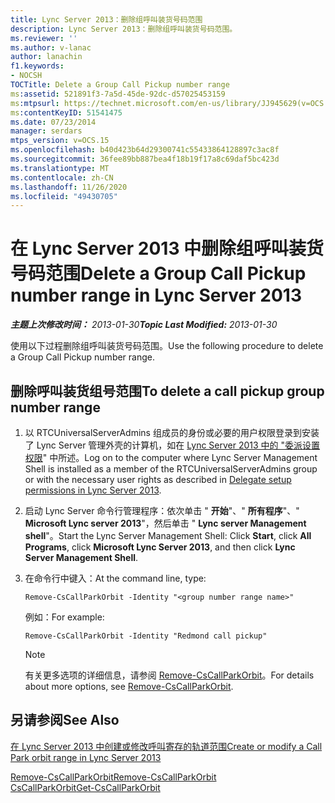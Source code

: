```yaml
---
title: Lync Server 2013：删除组呼叫装货号码范围
description: Lync Server 2013：删除组呼叫装货号码范围。
ms.reviewer: ''
ms.author: v-lanac
author: lanachin
f1.keywords:
- NOCSH
TOCTitle: Delete a Group Call Pickup number range
ms:assetid: 521891f3-7a5d-45de-92dc-d57025453159
ms:mtpsurl: https://technet.microsoft.com/en-us/library/JJ945629(v=OCS.15)
ms:contentKeyID: 51541475
ms.date: 07/23/2014
manager: serdars
mtps_version: v=OCS.15
ms.openlocfilehash: b40d423b64d29300741c55433864128897c3ac8f
ms.sourcegitcommit: 36fee89bb887bea4f18b19f17a8c69daf5bc423d
ms.translationtype: MT
ms.contentlocale: zh-CN
ms.lasthandoff: 11/26/2020
ms.locfileid: "49430705"
---
```

# <a name="delete-a-group-call-pickup-number-range-in-lync-server-2013"></a><span data-ttu-id="37cce-103">在 Lync Server 2013 中删除组呼叫装货号码范围</span><span class="sxs-lookup"><span data-stu-id="37cce-103">Delete a Group Call Pickup number range in Lync Server 2013</span></span>

<div data-xmlns="http://www.w3.org/1999/xhtml">

<div class="topic" data-xmlns="http://www.w3.org/1999/xhtml" data-msxsl="urn:schemas-microsoft-com:xslt" data-cs="https://msdn.microsoft.com/">

<div data-asp="https://msdn2.microsoft.com/asp">



</div>

<div id="mainSection">

<div id="mainBody"><span data-ttu-id="37cce-104">

<span> </span></span><span class="sxs-lookup"><span data-stu-id="37cce-104">

<span> </span></span></span>

<span data-ttu-id="37cce-105">_**主题上次修改时间：** 2013-01-30_</span><span class="sxs-lookup"><span data-stu-id="37cce-105">_**Topic Last Modified:** 2013-01-30_</span></span>

<span data-ttu-id="37cce-106">使用以下过程删除组呼叫装货号码范围。</span><span class="sxs-lookup"><span data-stu-id="37cce-106">Use the following procedure to delete a Group Call Pickup number range.</span></span>

<div>

## <a name="to-delete-a-call-pickup-group-number-range"></a><span data-ttu-id="37cce-107">删除呼叫装货组号范围</span><span class="sxs-lookup"><span data-stu-id="37cce-107">To delete a call pickup group number range</span></span>

1.  <span data-ttu-id="37cce-108">以 RTCUniversalServerAdmins 组成员的身份或必要的用户权限登录到安装了 Lync Server 管理外壳的计算机，如在 [Lync Server 2013 中的 "委派设置权限](lync-server-2013-delegate-setup-permissions.md)" 中所述。</span><span class="sxs-lookup"><span data-stu-id="37cce-108">Log on to the computer where Lync Server Management Shell is installed as a member of the RTCUniversalServerAdmins group or with the necessary user rights as described in [Delegate setup permissions in Lync Server 2013](lync-server-2013-delegate-setup-permissions.md).</span></span>

2.  <span data-ttu-id="37cce-109">启动 Lync Server 命令行管理程序：依次单击 " **开始**"、" **所有程序**"、" **Microsoft Lync server 2013**"，然后单击 " **Lync server Management shell**"。</span><span class="sxs-lookup"><span data-stu-id="37cce-109">Start the Lync Server Management Shell: Click **Start**, click **All Programs**, click **Microsoft Lync Server 2013**, and then click **Lync Server Management Shell**.</span></span>

3.  <span data-ttu-id="37cce-110">在命令行中键入：</span><span class="sxs-lookup"><span data-stu-id="37cce-110">At the command line, type:</span></span>
    
        Remove-CsCallParkOrbit -Identity "<group number range name>" 
    
    <span data-ttu-id="37cce-111">例如：</span><span class="sxs-lookup"><span data-stu-id="37cce-111">For example:</span></span>
    
        Remove-CsCallParkOrbit -Identity "Redmond call pickup"
    
    <div>
    

    > [!NOTE]  
    > <span data-ttu-id="37cce-112">有关更多选项的详细信息，请参阅 <A href="https://docs.microsoft.com/powershell/module/skype/Remove-CsCallParkOrbit">Remove-CsCallParkOrbit</A>。</span><span class="sxs-lookup"><span data-stu-id="37cce-112">For details about more options, see <A href="https://docs.microsoft.com/powershell/module/skype/Remove-CsCallParkOrbit">Remove-CsCallParkOrbit</A>.</span></span>

    
    </div>

</div>

<div>

## <a name="see-also"></a><span data-ttu-id="37cce-113">另请参阅</span><span class="sxs-lookup"><span data-stu-id="37cce-113">See Also</span></span>


[<span data-ttu-id="37cce-114">在 Lync Server 2013 中创建或修改呼叫寄存的轨道范围</span><span class="sxs-lookup"><span data-stu-id="37cce-114">Create or modify a Call Park orbit range in Lync Server 2013</span></span>](lync-server-2013-create-or-modify-a-call-park-orbit-range.md)  


[<span data-ttu-id="37cce-115">Remove-CsCallParkOrbit</span><span class="sxs-lookup"><span data-stu-id="37cce-115">Remove-CsCallParkOrbit</span></span>](https://docs.microsoft.com/powershell/module/skype/Remove-CsCallParkOrbit)  
[<span data-ttu-id="37cce-116">CsCallParkOrbit</span><span class="sxs-lookup"><span data-stu-id="37cce-116">Get-CsCallParkOrbit</span></span>](https://docs.microsoft.com/powershell/module/skype/Get-CsCallParkOrbit)  
  

<span data-ttu-id="37cce-117"></div>

</div>

<span> </span>

</div>

</div>

</span><span class="sxs-lookup"><span data-stu-id="37cce-117"></div>

</div>

<span> </span>

</div>

</div>

</span></span></div>

